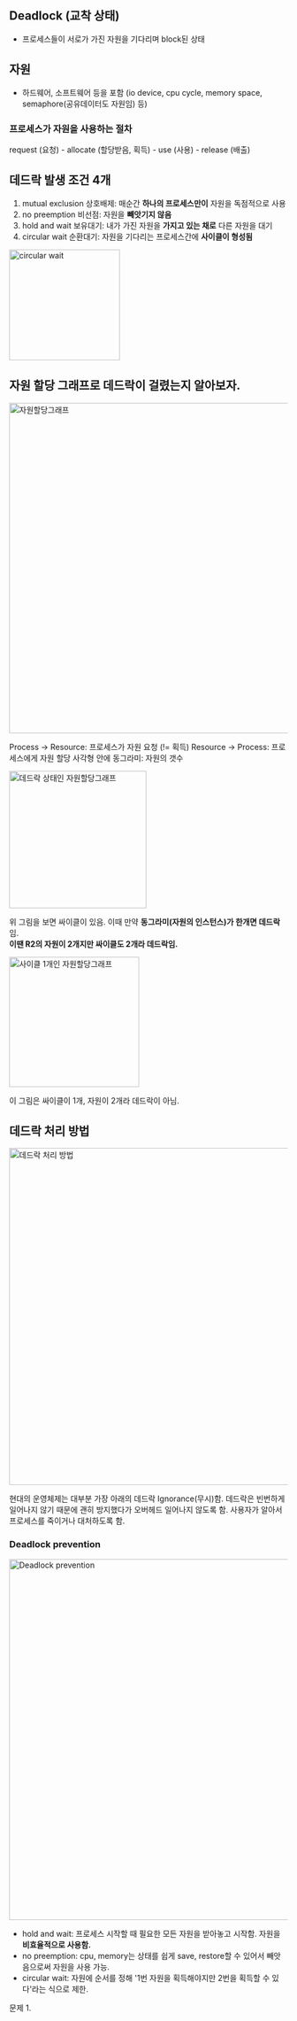 ## Deadlock (교착 상태)

- 프로세스들이 서로가 가진 자원을 기다리며 block된 상태

## 자원

- 하드웨어, 소프트웨어 등을 포함 (io device, cpu cycle, memory space, semaphore(공유데이터도 자원임) 등)

### 프로세스가 자원을 사용하는 절차

request (요청) - allocate (할당받음, 획득) - use (사용) - release (배출)

## 데드락 발생 조건 4개

1. mutual exclusion 상호배제: 매순간 **하나의 프로세스만이** 자원을 독점적으로 사용
2. no preemption 비선점: 자원을 **빼앗기지 않음**
3. hold and wait 보유대기: 내가 가진 자원을 **가지고 있는 채로** 다른 자원을 대기
4. circular wait 순환대기: 자원을 기다리는 프로세스간에 **사이클이 형성됨**
 
<img width="200" alt="circular wait" src="https://user-images.githubusercontent.com/50111853/156170865-8b21e26d-0560-4dcf-b1dc-9480802a9d23.png">

## 자원 할당 그래프로 데드락이 걸렸는지 알아보자.

<img width="597" alt="자원할당그래프" src="https://user-images.githubusercontent.com/50111853/156171575-f644ca2f-ead9-493a-81c9-4b7d5a151dc6.png">

Process -> Resource: 프로세스가 자원 요청 (!= 획득)
Resource -> Process: 프로세스에게 자원 할당
사각형 안에 동그라미: 자원의 갯수

<img width="248" alt="데드락 상태인 자원할당그래프" src="https://user-images.githubusercontent.com/50111853/156172148-fb037163-e934-4c2d-aa7e-23fce691bc04.png">

위 그림을 보면 싸이클이 있음. 이때 만약 **동그라미(자원의 인스턴스)가 한개면 데드락**임.   
**이땐 R2의 자원이 2개지만 싸이클도 2개라 데드락임.**

<img width="235" alt="사이클 1개인 자원할당그래프" src="https://user-images.githubusercontent.com/50111853/156172324-e304cf8d-192c-40c2-9230-91954b4de48b.png">

이 그림은 싸이클이 1개, 자원이 2개라 데드락이 아님.

## 데드락 처리 방법
<img width="609" alt="데드락 처리 방법" src="https://user-images.githubusercontent.com/50111853/156172526-3176d26e-321b-4efe-b885-e7d539e58115.png">

현대의 운영체제는 대부분 가장 아래의 데드락 Ignorance(무시)함. 데드락은 빈번하게 일어나지 않기 때문에 괜히 방지했다가 오버헤드 일어나지 않도록 함. 사용자가 알아서 프로세스를 죽이거나 대처하도록 함.

### Deadlock prevention

<img width="652" alt="Deadlock prevention" src="https://user-images.githubusercontent.com/50111853/156172754-68636cf3-2b3b-4a3e-9b71-1dcf2182226f.png">

- hold and wait: 프로세스 시작할 때 필요한 모든 자원을 받아놓고 시작함. 자원을 **비효율적으로 사용함.**
- no preemption: cpu, memory는 상태를 쉽게 save, restore할 수 있어서 빼앗음으로써 자원을 사용 가능. 
- circular wait: 자원에 순서를 정해 '1번 자원을 획득해야지만 2번을 획득할 수 있다'라는 식으로 제한.



문제
1. 
